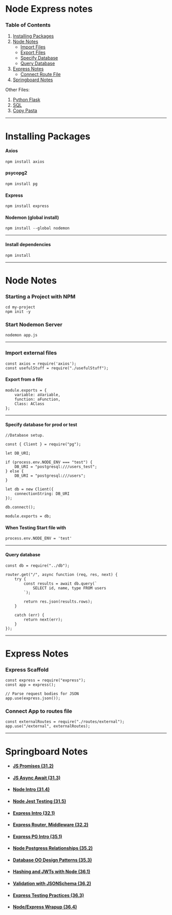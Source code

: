[Py]: ./python_flask.md
[SQL]: ./sql.md
[CP]: ../copy_pasta.md
# Node Express notes

### Table of Contents
1. [Installing Packages](#installing-packages)
2. [Node Notes](#node-notes)
    * [Import Files](#import-external-files)
    * [Export Files](#export-from-a-file)
    * [Specify Database](#specify-database-for-prod-or-test)
    * [Query Database](#query-database)
3. [Express Notes](#express-notes)
    * [Connect Route File](#connect-app-to-routes-file)
4. [Springboard Notes](#springboard-notes)

Other Files:
1. [Python Flask][Py]
2. [SQL][SQL]
3. [Copy Pasta][CP]
---

# Installing Packages

#### Axios
    npm install axios

#### psycopg2
    npm install pg

#### Express
    npm install express

#### Nodemon (global install)
    npm install --global nodemon

---

#### Install dependencies
    npm install

---

# Node Notes

### Starting a Project with NPM
    cd my-project
    npm init -y

### Start Nodemon Server
    nodemon app.js

---

### Import external files
    const axios = require('axios');
    const usefulStuff = require("./usefulStuff");

#### Export from a file
    module.exports = {
        variable: aVariable,
        function: aFunction,
        Class: AClass
    };

---

#### Specify database for prod or test
    //Database setup.

    const { Client } = require("pg");

    let DB_URI;

    if (process.env.NODE_ENV === "test") {
        DB_URI = "postgresql:///users_test";
    } else {
        DB_URI = "postgresql:///users";
    }

    let db = new Client({
        connectionString: DB_URI
    });

    db.connect();

    module.exports = db;


#### When Testing Start file with
    process.env.NODE_ENV = 'test'

---

#### Query database
    const db = require("../db");

    router.get("/", async function (req, res, next) {
        try {
            const results = await db.query(`
                SELECT id, name, type FROM users
            `);

            return res.json(results.rows);
        }

        catch (err) {
            return next(err);
        }
    });


---

# Express Notes

### Express Scaffold
    const express = require("express");
    const app = express();

    // Parse request bodies for JSON
    app.use(express.json());

### Connect App to routes file
    const externalRoutes = require("./routes/external");
    app.use("/external", externalRoutes);

---

# Springboard Notes

 * #### [JS Promises (31.2)](http://curric.rithmschool.com/springboard/lectures/js-promises/)

* #### [JS Async Await (31.3)](http://curric.rithmschool.com/springboard/lectures/js-async/)

* #### [Node Intro (31.4)](http://curric.rithmschool.com/springboard/lectures/node-intro/)

* #### [Node Jest Testing (31.5)](http://curric.rithmschool.com/springboard/lectures/node-jest-testing/)

* #### [Express Intro (32.1)](http://curric.rithmschool.com/springboard/lectures/express-intro/)

* #### [Express Router, Middleware (32.2)](http://curric.rithmschool.com/springboard/lectures/express-router-middleware/)

* #### [Express PG Intro (35.1)](http://curric.rithmschool.com/springboard/lectures/express-pg-intro/)

* #### [Node Postgress Relationships (35.2)](http://curric.rithmschool.com/springboard/lectures/express-pg-relationships/)

* #### [Database OO Design Patterns (35.3)](http://curric.rithmschool.com/springboard/lectures/express-pg-oo/)

* #### [Hashing and JWTs with Node (36.1)](http://curric.rithmschool.com/springboard/lectures/express-hashing-jwts/)

* #### [Validation with JSONSchema (36.2)](http://curric.rithmschool.com/springboard/lectures/express-api-validation/)

* #### [Express Testing Practices (36.3)](http://curric.rithmschool.com/springboard/lectures/express-testing-practices/)

* #### [Node/Express Wrapup (36.4)](http://curric.rithmschool.com/springboard/lectures/express-wrapup/)